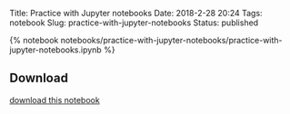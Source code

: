 Title: Practice with Jupyter notebooks
Date: 2018-2-28 20:24
Tags: notebook
Slug: practice-with-jupyter-notebooks
Status: published


{% notebook notebooks/practice-with-jupyter-notebooks/practice-with-jupyter-notebooks.ipynb %}

## Download
[download this notebook](https://github.com/franksalas/franksalas.github.io/tree/src/content/notebooks/practice-with-jupyter-notebooks)